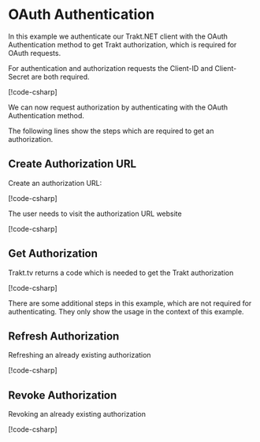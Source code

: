 # OAuth Authentication

In this example we authenticate our Trakt.NET client with the OAuth Authentication method to get Trakt authorization, which is required for OAuth requests.

For authentication and authorization requests the Client-ID and Client-Secret are both required.

[!code-csharp[](../../codesnippets/examples/auth/ClientSetup.cs)]

We can now request authorization by authenticating with the OAuth Authentication method.

The following lines show the steps which are required to get an authorization.

## Create Authorization URL

Create an authorization URL:

[!code-csharp[](../../codesnippets/examples/auth/OAuthAuthentication.cs#L29-L29)]

The user needs to visit the authorization URL website

[!code-csharp[](../../codesnippets/examples/auth/OAuthAuthentication.cs#L33-L38)]

## Get Authorization

Trakt.tv returns a code which is needed to get the Trakt authorization

[!code-csharp[](../../codesnippets/examples/auth/OAuthAuthentication.cs#L42-L60)]

There are some additional steps in this example, which are not required for authenticating. They only show the usage in the context of this example.

## Refresh Authorization

Refreshing an already existing authorization

[!code-csharp[](../../codesnippets/examples/auth/OAuthAuthentication.cs#L62-L79)]

## Revoke Authorization

Revoking an already existing authorization

[!code-csharp[](../../codesnippets/examples/auth/OAuthAuthentication.cs#L81-L92)]
